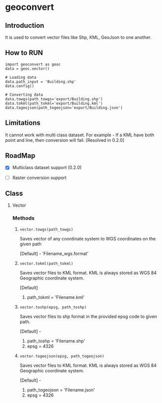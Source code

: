 # geoconvert
## Introduction
It is used to convert vector files like Shp, KML, GeoJson to one another.

## How to RUN
```
import geoconvert as geoc
data = geoc.vector()

# Loading data
data.path_input = 'Building.shp'
data.config()

# Converting data
data.towgs(path_towgs='export/Building.shp')
data.tokml(path_tokml='export/Building.kml')
data.togeojson(path_togeojson='export/Building.json')

```
## Limitations
It cannot work with multi class dataset. For example - If a KML have both point and line, then conversion will fail.
[Resolved in 0.2.0]

## RoadMap
- [x] Multiclass dataset support (0.2.0)
- [ ] Raster conversion support


## Class
1. Vector

    ### Methods
    1. ```vector.towgs(path_towgs)```
    
        Saves vector of any coordinate system to WGS coordinates on the given path
        
        [Default] - 'Filename_wgs.format'

    2. ```vector.tokml(path_tokml)```

        Saves vector files to KML format. KML is always stored as WGS 84 Geographic coordinate system.
        
        [Default] 
        1. path_tokml = 'Filename.kml'

    3. ```vector.toshp(epsg, path_toshp)```


        Saves vector files to shp format in the provided epsg code to given path.
        
        [Default] - 
        1. path_toshp = 'Filename.shp'
        2. epsg = 4326

    4. ```vector.togeojson(epsg, path_togeojson)```

        Saves vector files to KML format. KML is always stored as WGS 84 Geographic coordinate system.
        
        [Default] - 
        1. path_togeojson = 'Filename.json'
        2. epsg = 4326
